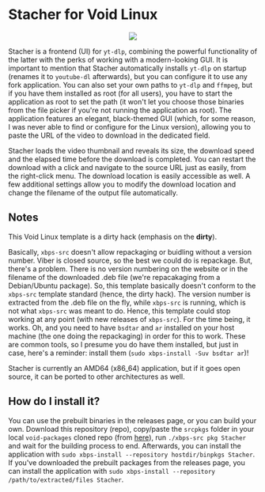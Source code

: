# Stacher for Void Linux

<p align="center"><img src="https://codeberg.org/th0razin3/vur/raw/branch/main/srcpkgs/Stacher/Stacher.png"></p>

Stacher is a frontend (UI) for `yt-dlp`, combining the powerful functionality of the latter with the perks of working with a modern-looking GUI. It is important to mention that Stacher automatically installs `yt-dlp` on startup (renames it to `youtube-dl` afterwards), but you can configure it to use any fork application. You can also set your own paths to `yt-dlp` and `ffmpeg`, but if you have them installed as root (for all users), you have to start the application as root to set the path (it won't let you choose those binaries from the file picker if you're not running the application as root). The application features an elegant, black-themed GUI (which, for some reason, I was never able to find or configure for the Linux version), allowing you to paste the URL of the video to download in the dedicated field.

Stacher loads the video thumbnail and reveals its size, the download speed and the elapsed time before the download is completed. You can restart the download with a click and navigate to the source URL just as easily, from the right-click menu. The download location is easily accessible as well. A few additional settings allow you to modify the download location and change the filename of the output file automatically.

## Notes

This Void Linux template is a dirty hack (emphasis on the **dirty**).

Basically, `xbps-src` doesn't allow repackaging or buidling without a version number. Viber is closed source, so the best we could do is repackage. But, there's a problem. There is no version numbering on the website or in the filename of the downloaded .deb file (we're repacakaging from a Debian/Ubuntu package). So, this template basically doesn't conform to the `xbps-src` template standard (hence, the dirty hack). The version number is extracted from the .deb file on the fly, while `xbps-src` is running, which is not what `xbps-src` was meant to do. Hence, this template could stop working at any point (with new releases of `xbps-src`). For the time being, it works. Oh, and you need to have `bsdtar` and `ar` installed on your host machine (the one doing the repackaging) in order for this to work. These are common tools, so I presume you do have them installed, but just in case, here's a reminder: install them (`sudo xbps-install -Suv bsdtar ar`)!

Stacher is currently an AMD64 (x86_64) application, but if it goes open source, it can be ported to other architectures as well.

## How do I install it?

You can use the prebuilt binaries in the releases page, or you can build your own. Download this repository (repo), copy/paste the `srcpkgs` folder in your local `void-packages` cloned repo (from [here](https://github.com/void-linux/void-packages)), run `./xbps-src pkg Stacher` and wait for the building process to end. Afterwards, you can install the application with `sudo xbps-install --repository hostdir/binpkgs Stacher`. If you've downloaded the prebuilt packages from the releases page, you can install the application with `sudo xbps-install --repository /path/to/extracted/files Stacher`.